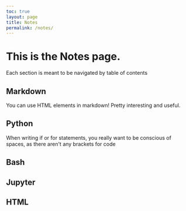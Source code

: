 ```yaml
---
toc: true
layout: page
title: Notes
permalink: /notes/
---
```


# This is the Notes page.

Each section is meant to be navigated by table of contents


## Markdown
You can use HTML elements in markdown! Pretty interesting and useful.

## Python
When writing if or for statements, you really want to be conscious of spaces, as there aren't any brackets for code
## Bash

## Jupyter

## HTML

